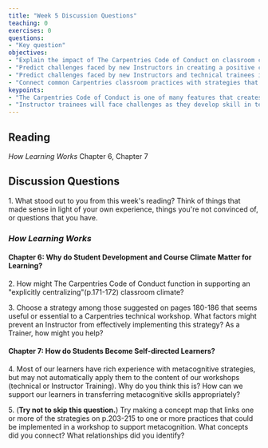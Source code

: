 ```yaml
--- 
title: "Week 5 Discussion Questions"    
teaching: 0 
exercises: 0    
questions:  
- "Key question"    
objectives: 
- "Explain the impact of The Carpentries Code of Conduct on classroom climate." 
- "Predict challenges faced by new Instructors in creating a positive classroom climate and propose possible solutions."
- "Predict challenges faced by new Instructors and technical trainees in transferring metacognitive skills to a new learning process and propose possible solutions."
- "Connect common Carpentries classroom practices with strategies that support metacognition and identify the relationship between them."   
keypoints:  
- "The Carpentries Code of Conduct is one of many features that creates a positive classroom climate for Carpentries workshops." 
- "Instructor trainees will face challenges as they develop skill in teaching. As in technical workshops, a core goal of our two-day training is to prepare them to encounter and surmount those challenges."   
---
```

## Reading
_How Learning Works_ Chapter 6, Chapter 7

## Discussion Questions

1\. What stood out to you from this week's reading? Think of things that made sense in light of your own experience, things you're not convinced of, or questions that you have.

### _How Learning Works_
#### Chapter 6: Why do Student Development and Course Climate Matter for Learning?
2\. How might The Carpentries Code of Conduct function in supporting an "explicitly centralizing"(p.171-172) classroom climate? 

3\. Choose a strategy among those suggested on pages 180-186 that seems useful or essential to a Carpentries technical workshop. What factors might prevent an Instructor from effectively implementing this strategy? As a Trainer, how might you help?

#### Chapter 7: How do Students Become Self-directed Learners?

4\. Most of our learners have rich experience with metacognitive strategies, but may not automatically apply them to the content of our workshops (technical or Instructor Training). Why do you think this is? How can we support our learners in transferring metacognitive skills appropriately? 

5\. (**Try not to skip this question.**) Try making a concept map that links one or more of the strategies on p.203-215 to one or more practices that could be implemented in a workshop to support metacognition. What concepts did you connect? What relationships did you identify?

